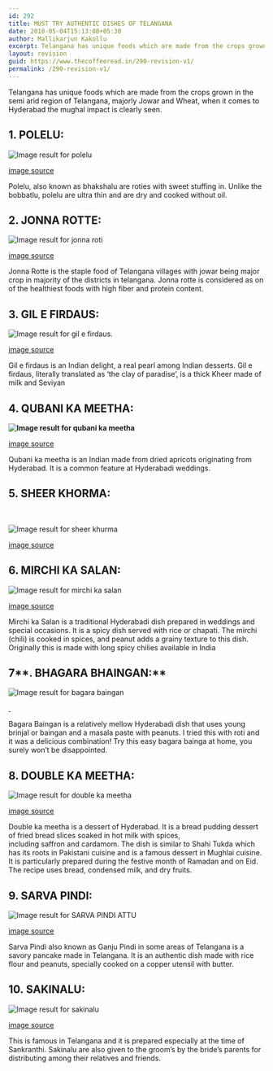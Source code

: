 ```yaml
---
id: 292
title: MUST TRY AUTHENTIC DISHES OF TELANGANA
date: 2018-05-04T15:13:08+05:30
author: Mallikarjun Kakollu
excerpt: Telangana has unique foods which are made from the crops grown in the semi arid region of Telangana, majorly Jowar and Wheat, when it comes to Hyderabad the mughal impact is clearly seen.
layout: revision
guid: https://www.thecoffeeread.in/290-revision-v1/
permalink: /290-revision-v1/
---
```

Telangana has unique foods which are made from the crops grown in the semi arid region of Telangana, majorly Jowar and Wheat, when it comes to Hyderabad the mughal impact is clearly seen.

## **1. POLELU:**

![Image result for polelu](https://upload.wikimedia.org/wikipedia/commons/7/71/Obbattu.jpg) 

[image source](https://www.google.co.in/search?biw=1350&bih=568&tbs=isz%3Alt%2Cislt%3Axga&tbm=isch&sa=1&ei=2ynsWqPiJIf2vgSkrZ6YBw&q=polelu&oq=polelu&gs_l=psy-ab.3..0l4j0i5i30k1l3j0i24k1j0i10i24k1j0i24k1.54420.59385.0.59684.13.11.2.0.0.0.114.1007.5j5.11.0....0...1c.1.64.psy-ab..0.12.1014.0..0i67k1j0i13k1j0i10k1.78.8sTMUh7PndQ#imgrc=qBVB74TQfkkSYM:)

Polelu, also known as bhakshalu are roties with sweet stuffing in. Unlike the bobbatlu, polelu are ultra thin and are dry and cooked without oil.

## **2. JONNA ROTTE:**

![Image result for jonna roti](http://4.bp.blogspot.com/_Htoia889FHk/TGQUPkz_RxI/AAAAAAAAAz4/F83lWBnYJwg/s1600/jonna+rotte.JPG) 

[image source](https://www.google.co.in/search?biw=1350&bih=568&tbs=isz%3Alt%2Cislt%3Axga&tbm=isch&sa=1&ei=rSnsWrjlEcyEvQSR7brICQ&q=jonna+roti&oq=jonna+roti&gs_l=psy-ab.3..0l3j0i30k1j0i24k1l6.40070.44761.0.45105.10.10.0.0.0.0.116.1024.5j5.10.0....0...1c.1.64.psy-ab..0.10.1020...0i67k1j0i10k1.0.NoDjPiQnpl8#imgrc=P9FvLV4H0DnfwM:)

Jonna Rotte is the staple food of Telangana villages with jowar being major crop in majority of the districts in telangana. Jonna rotte is considered as on of the healthiest foods with high fiber and protein content.

## **3. GIL E FIRDAUS:**

![Image result for gil e firdaus.](http://cookwith.whiskaffair.com/wp-content/uploads/2016/10/Gil-E-firdaus-1.jpg) 

[image source](https://www.google.co.in/search?biw=1350&bih=568&tbs=isz%3Alt%2Cislt%3Axga&tbm=isch&sa=1&ei=dynsWrz0M4uuvwS6spjIBA&q=gil+e+firdaus.&oq=gil+e+firdaus.&gs_l=psy-ab.3.0.0j0i30k1j0i24k1l3.48055.52226.0.52320.10.10.0.0.0.0.128.946.3j6.9.0....0...1c.1.64.psy-ab..1.9.941...0i67k1j0i10i67k1j0i5i30k1j0i8i30k1.0.mgQpDxcQrvI#imgrc=BevVrSMfiJ16xM:)

Gil e firdaus is an Indian delight, a real pearl among Indian desserts. Gil e firdaus, literally translated as ‘the clay of paradise’, is a thick Kheer made of milk and Seviyan

## **4. QUBANI KA MEETHA:**

**![Image result for qubani ka meetha](https://sabithavantalu.files.wordpress.com/2016/03/img_2171.jpg)**

[image source](https://www.google.co.in/search?biw=1350&bih=568&tbs=isz%3Alt%2Cislt%3Axga&tbm=isch&sa=1&ei=PinsWoLoFYW6vwT6u5ywAw&q=qubani+ka+meetha&oq=qurbani+ka+m&gs_l=psy-ab.3.0.0i10k1l10.44693.54203.0.56255.12.9.1.2.3.0.109.872.6j3.9.0....0...1c.1.64.psy-ab..0.12.905...0.0.bejXn9PBP08#imgrc=ngEcr4u8xQjNGM:)

Qubani ka meetha is an Indian made from dried apricots originating from Hyderabad. It is a common feature at Hyderabadi weddings.

## **5. SHEER KHORMA:**

&nbsp;

![Image result for sheer khurma](https://i1.wp.com/media.hungryforever.com/wp-content/uploads/2016/09/12145152/sheer-khurma-recipe.jpg?ssl=1?w=1269&strip=all&quality=80) 

[image source](https://www.google.co.in/search?biw=1350&bih=568&tbs=isz%3Alt%2Cislt%3Axga&tbm=isch&sa=1&ei=FSnsWsHpOYnwvgTos77gBw&q=sheer+khurma&oq=sheer+&gs_l=psy-ab.3.1.0i67k1l2j0l8.35490.36459.0.39203.6.6.0.0.0.0.117.599.4j2.6.0....0...1c.1.64.psy-ab..0.6.599...0i10k1.0.if3-iqgVtpA#imgrc=Dg3hf71DiszZ_M:)

## **6. MIRCHI KA SALAN:**

![Image result for mirchi ka salan](http://www.manjulaskitchen.com/blog/wp-content/uploads/hyderabadi_mirch_ka_salan.jpg) 

[image source](https://www.google.co.in/search?biw=1350&bih=568&tbs=isz%3Alt%2Cislt%3Axga&tbm=isch&sa=1&ei=6SjsWqXpF4jVvgTJvoW4AQ&q=mirchi+ka+salan&oq=mirchi+ka+s&gs_l=psy-ab.3.0.0l10.38831.42142.0.43371.13.12.1.0.0.0.154.1263.5j7.12.0....0...1c.1.64.psy-ab..0.13.1271...0i67k1.0.84a-6BFOIv4#imgrc=rEkaR1zV-fESKM:)

Mirchi ka Salan is a traditional Hyderabadi dish prepared in weddings and special occasions. It is a spicy dish served with rice or chapati. The mirchi (chili) is cooked in spices, and peanut adds a grainy texture to this dish. Originally this is made with long spicy chilies available in India

## 7**. BHAGARA BHAINGAN:**

![Image result for bagara baingan](https://i.ytimg.com/vi/-aiHyB7bAKA/maxresdefault.jpg) 

[ ](https://www.google.co.in/search?biw=1350&bih=568&tbs=isz%3Alt%2Cislt%3Axga&tbm=isch&sa=1&ei=oijsWqqqJMvYvATiho_wBg&q=bagara+baingan&oq=bagara+&gs_l=psy-ab.3.0.0l10.60204.62995.0.69228.13.9.4.0.0.0.194.999.5j4.9.0....0...1c.1.64.psy-ab..0.13.1032...0i67k1j0i10k1j0i30k1j0i24k1.0.eZE4Vd9F4gU#imgrc=CmbgnuYa2UPUoM:)

Bagara Baingan is a relatively mellow Hyderabadi dish that uses young brinjal or baingan and a masala paste with peanuts. I tried this with roti and it was a delicious combination! Try this easy bagara bainga at home, you surely won’t be disappointed.

## **8. DOUBLE KA MEETHA:**

![Image result for double ka meetha](https://i.ytimg.com/vi/HiM91gbnj5c/maxresdefault.jpg) 

[image source](https://www.google.co.in/search?biw=1350&bih=568&tbs=isz%3Alt%2Cislt%3Axga&tbm=isch&sa=1&ei=VyjsWoOKCIj48gWrwoSQDQ&q=double+ka+meetha&oq=double+ka+&gs_l=psy-ab.3.0.0l10.43525.47202.0.48339.12.10.1.1.1.0.119.1043.3j7.10.0....0...1c.1.64.psy-ab..0.12.1063...0i67k1j0i10k1.0.ZOjfGkFf4jc#imgrc=1hsyGVG7XRvpoM:)

Double ka meetha is a dessert of Hyderabad. It is a bread pudding dessert of fried bread slices soaked in hot milk with spices, including saffron and cardamom. The dish is similar to Shahi Tukda which has its roots in Pakistani cuisine and is a famous dessert in Mughlai cuisine. It is particularly prepared during the festive month of Ramadan and on Eid. The recipe uses bread, condensed milk, and dry fruits.

## **9. SARVA PINDI:**

![Image result for SARVA PINDI ATTU](http://4.bp.blogspot.com/_8ozzohLEaK4/S6_3POkqMAI/AAAAAAAABac/vYiy8yvuVo8/s1600/P1020736.JPG) 

[image source](https://www.google.co.in/search?biw=1350&bih=568&tbs=isz%3Alt%2Cislt%3Axga&tbm=isch&sa=1&ei=HCjsWsiHFon78QWko57wBQ&q=SARVA+PINDI+ATTU&oq=SARVA+PINDI+ATTU&gs_l=psy-ab.3..0i24k1l2.5423.5423.0.6153.1.1.0.0.0.0.188.188.0j1.1.0....0...1c.1.64.psy-ab..0.1.186....0.bXYWl5LOTnE#imgrc=hlzXRmrrLiUU1M:)

Sarva Pindi also known as Ganju Pindi in some areas of Telangana is a savory pancake made in Telangana. It is an authentic dish made with rice flour and peanuts, specially cooked on a copper utensil with butter.

## **10. SAKINALU:**

![Image result for sakinalu](http://4.bp.blogspot.com/-CKxLLHVEULo/Uw455nug-II/AAAAAAAAG5g/Q1vdwbOPQyM/s1600/20140114_175156.jpg) 

[image source](https://www.google.co.in/search?biw=1350&bih=568&tbs=isz%3Alt%2Cislt%3Axga&tbm=isch&sa=1&ei=yBrsWriIDMGp8QXL3Yu4CA&q=sakinalu&oq=sakinalu&gs_l=psy-ab.3..0l7j0i30k1j0i5i30k1l2.3409425.3410603.0.3410884.8.8.0.0.0.0.343.985.0j2j1j1.4.0....0...1c.1.64.psy-ab..4.4.985...0i67k1.0.97PxNXvzODQ#imgrc=t00gtwXs_CVvMM:)

This is famous in Telangana and it is prepared especially at the time of Sankranthi. Sakinalu are also given to the groom’s by the bride’s parents for distributing among their relatives and friends.